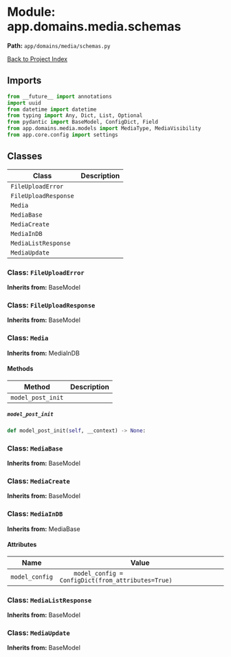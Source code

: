 # Module: app.domains.media.schemas

**Path:** `app/domains/media/schemas.py`

[Back to Project Index](../../../../index.md)

## Imports
```python
from __future__ import annotations
import uuid
from datetime import datetime
from typing import Any, Dict, List, Optional
from pydantic import BaseModel, ConfigDict, Field
from app.domains.media.models import MediaType, MediaVisibility
from app.core.config import settings
```

## Classes

| Class | Description |
| --- | --- |
| `FileUploadError` |  |
| `FileUploadResponse` |  |
| `Media` |  |
| `MediaBase` |  |
| `MediaCreate` |  |
| `MediaInDB` |  |
| `MediaListResponse` |  |
| `MediaUpdate` |  |

### Class: `FileUploadError`
**Inherits from:** BaseModel

### Class: `FileUploadResponse`
**Inherits from:** BaseModel

### Class: `Media`
**Inherits from:** MediaInDB

#### Methods

| Method | Description |
| --- | --- |
| `model_post_init` |  |

##### `model_post_init`
```python
def model_post_init(self, __context) -> None:
```

### Class: `MediaBase`
**Inherits from:** BaseModel

### Class: `MediaCreate`
**Inherits from:** BaseModel

### Class: `MediaInDB`
**Inherits from:** MediaBase

#### Attributes

| Name | Value |
| --- | --- |
| `model_config` | `    model_config = ConfigDict(from_attributes=True)` |

### Class: `MediaListResponse`
**Inherits from:** BaseModel

### Class: `MediaUpdate`
**Inherits from:** BaseModel
